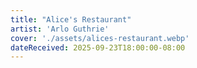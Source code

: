 ```yaml
---
title: "Alice's Restaurant"
artist: 'Arlo Guthrie'
cover: './assets/alices-restaurant.webp'
dateReceived: 2025-09-23T18:00:00-08:00
---
```

